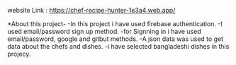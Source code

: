 website Link : https://chef-recipe-hunter-1e3a4.web.app/ 

*About this project-
-In this project i have used firebase authentication.
-I used email/password sign up method.
-for Signning in i have used email/password, google and gitbut methods.
-A json data was used to get data about the chefs and dishes.
-i have selected bangladeshi dishes in this projecy.
